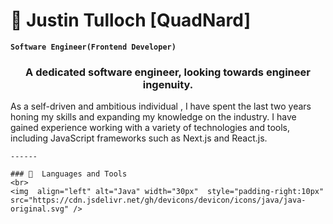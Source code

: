 # 🍏 Justin Tulloch [QuadNard]

**`Software Engineer(Frontend Developer)`**
<h3 align="center">A dedicated software engineer, looking towards engineer ingenuity.</h3>

As a self-driven and ambitious individual , I have spent the last two years honing my skills and expanding my knowledge on the industry. I have gained experience working with a variety of technologies and tools, including JavaScript frameworks such as Next.js and React.js. 


    
    
    ------
    
    ### 🧰  Languages and Tools
    <br>
    <img  align="left" alt="Java" width="30px"  style="padding-right:10px" src="https://cdn.jsdelivr.net/gh/devicons/devicon/icons/java/java-original.svg" />
</br>
